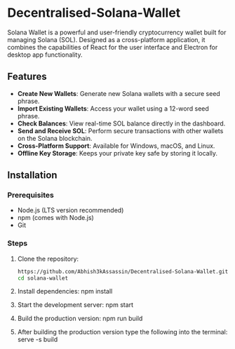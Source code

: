 # Decentralised-Solana-Wallet
Solana Wallet is a powerful and user-friendly cryptocurrency wallet built for managing Solana (SOL). Designed as a cross-platform application, it combines the capabilities of React for the user interface and Electron for desktop app functionality.

## Features

- **Create New Wallets**: Generate new Solana wallets with a secure seed phrase.
- **Import Existing Wallets**: Access your wallet using a 12-word seed phrase.
- **Check Balances**: View real-time SOL balance directly in the dashboard.
- **Send and Receive SOL**: Perform secure transactions with other wallets on the Solana blockchain.
- **Cross-Platform Support**: Available for Windows, macOS, and Linux.
- **Offline Key Storage**: Keeps your private key safe by storing it locally.

## Installation

### Prerequisites
- Node.js (LTS version recommended)
- npm (comes with Node.js)
- Git

### Steps
1. Clone the repository:
   ```bash
   https://github.com/Abhish3kAssassin/Decentralised-Solana-Wallet.git
   cd solana-wallet
2.	Install dependencies:
   npm install

3.	Start the development server:
   npm start

4.	Build the production version:
   npm run build

5. After building the production version type the following into the terminal:
      serve -s build
